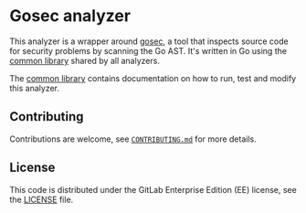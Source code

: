 # Gosec analyzer

This analyzer is a wrapper around [gosec](https://github.com/securego/gosec),
a tool that inspects source code for security problems by scanning the Go AST.
It's written in Go using
the [common library](https://gitlab.com/gitlab-org/security-products/analyzers/common)
shared by all analyzers.

The [common library](https://gitlab.com/gitlab-org/security-products/analyzers/common)
contains documentation on how to run, test and modify this analyzer.

## Contributing

Contributions are welcome, see [`CONTRIBUTING.md`](CONTRIBUTING.md) for more details.

## License

This code is distributed under the GitLab Enterprise Edition (EE) license, see the [LICENSE](LICENSE) file.
